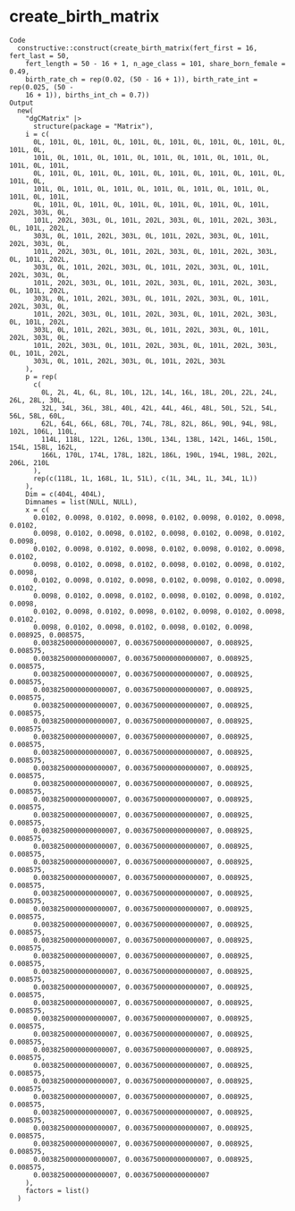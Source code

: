 # create_birth_matrix

    Code
      constructive::construct(create_birth_matrix(fert_first = 16, fert_last = 50,
        fert_length = 50 - 16 + 1, n_age_class = 101, share_born_female = 0.49,
        birth_rate_ch = rep(0.02, (50 - 16 + 1)), birth_rate_int = rep(0.025, (50 -
        16 + 1)), births_int_ch = 0.7))
    Output
      new(
        "dgCMatrix" |>
          structure(package = "Matrix"),
        i = c(
          0L, 101L, 0L, 101L, 0L, 101L, 0L, 101L, 0L, 101L, 0L, 101L, 0L, 101L, 0L,
          101L, 0L, 101L, 0L, 101L, 0L, 101L, 0L, 101L, 0L, 101L, 0L, 101L, 0L, 101L,
          0L, 101L, 0L, 101L, 0L, 101L, 0L, 101L, 0L, 101L, 0L, 101L, 0L, 101L, 0L,
          101L, 0L, 101L, 0L, 101L, 0L, 101L, 0L, 101L, 0L, 101L, 0L, 101L, 0L, 101L,
          0L, 101L, 0L, 101L, 0L, 101L, 0L, 101L, 0L, 101L, 0L, 101L, 202L, 303L, 0L,
          101L, 202L, 303L, 0L, 101L, 202L, 303L, 0L, 101L, 202L, 303L, 0L, 101L, 202L,
          303L, 0L, 101L, 202L, 303L, 0L, 101L, 202L, 303L, 0L, 101L, 202L, 303L, 0L,
          101L, 202L, 303L, 0L, 101L, 202L, 303L, 0L, 101L, 202L, 303L, 0L, 101L, 202L,
          303L, 0L, 101L, 202L, 303L, 0L, 101L, 202L, 303L, 0L, 101L, 202L, 303L, 0L,
          101L, 202L, 303L, 0L, 101L, 202L, 303L, 0L, 101L, 202L, 303L, 0L, 101L, 202L,
          303L, 0L, 101L, 202L, 303L, 0L, 101L, 202L, 303L, 0L, 101L, 202L, 303L, 0L,
          101L, 202L, 303L, 0L, 101L, 202L, 303L, 0L, 101L, 202L, 303L, 0L, 101L, 202L,
          303L, 0L, 101L, 202L, 303L, 0L, 101L, 202L, 303L, 0L, 101L, 202L, 303L, 0L,
          101L, 202L, 303L, 0L, 101L, 202L, 303L, 0L, 101L, 202L, 303L, 0L, 101L, 202L,
          303L, 0L, 101L, 202L, 303L, 0L, 101L, 202L, 303L
        ),
        p = rep(
          c(
            0L, 2L, 4L, 6L, 8L, 10L, 12L, 14L, 16L, 18L, 20L, 22L, 24L, 26L, 28L, 30L,
            32L, 34L, 36L, 38L, 40L, 42L, 44L, 46L, 48L, 50L, 52L, 54L, 56L, 58L, 60L,
            62L, 64L, 66L, 68L, 70L, 74L, 78L, 82L, 86L, 90L, 94L, 98L, 102L, 106L, 110L,
            114L, 118L, 122L, 126L, 130L, 134L, 138L, 142L, 146L, 150L, 154L, 158L, 162L,
            166L, 170L, 174L, 178L, 182L, 186L, 190L, 194L, 198L, 202L, 206L, 210L
          ),
          rep(c(118L, 1L, 168L, 1L, 51L), c(1L, 34L, 1L, 34L, 1L))
        ),
        Dim = c(404L, 404L),
        Dimnames = list(NULL, NULL),
        x = c(
          0.0102, 0.0098, 0.0102, 0.0098, 0.0102, 0.0098, 0.0102, 0.0098, 0.0102,
          0.0098, 0.0102, 0.0098, 0.0102, 0.0098, 0.0102, 0.0098, 0.0102, 0.0098,
          0.0102, 0.0098, 0.0102, 0.0098, 0.0102, 0.0098, 0.0102, 0.0098, 0.0102,
          0.0098, 0.0102, 0.0098, 0.0102, 0.0098, 0.0102, 0.0098, 0.0102, 0.0098,
          0.0102, 0.0098, 0.0102, 0.0098, 0.0102, 0.0098, 0.0102, 0.0098, 0.0102,
          0.0098, 0.0102, 0.0098, 0.0102, 0.0098, 0.0102, 0.0098, 0.0102, 0.0098,
          0.0102, 0.0098, 0.0102, 0.0098, 0.0102, 0.0098, 0.0102, 0.0098, 0.0102,
          0.0098, 0.0102, 0.0098, 0.0102, 0.0098, 0.0102, 0.0098, 0.008925, 0.008575,
          0.0038250000000000007, 0.0036750000000000007, 0.008925, 0.008575,
          0.0038250000000000007, 0.0036750000000000007, 0.008925, 0.008575,
          0.0038250000000000007, 0.0036750000000000007, 0.008925, 0.008575,
          0.0038250000000000007, 0.0036750000000000007, 0.008925, 0.008575,
          0.0038250000000000007, 0.0036750000000000007, 0.008925, 0.008575,
          0.0038250000000000007, 0.0036750000000000007, 0.008925, 0.008575,
          0.0038250000000000007, 0.0036750000000000007, 0.008925, 0.008575,
          0.0038250000000000007, 0.0036750000000000007, 0.008925, 0.008575,
          0.0038250000000000007, 0.0036750000000000007, 0.008925, 0.008575,
          0.0038250000000000007, 0.0036750000000000007, 0.008925, 0.008575,
          0.0038250000000000007, 0.0036750000000000007, 0.008925, 0.008575,
          0.0038250000000000007, 0.0036750000000000007, 0.008925, 0.008575,
          0.0038250000000000007, 0.0036750000000000007, 0.008925, 0.008575,
          0.0038250000000000007, 0.0036750000000000007, 0.008925, 0.008575,
          0.0038250000000000007, 0.0036750000000000007, 0.008925, 0.008575,
          0.0038250000000000007, 0.0036750000000000007, 0.008925, 0.008575,
          0.0038250000000000007, 0.0036750000000000007, 0.008925, 0.008575,
          0.0038250000000000007, 0.0036750000000000007, 0.008925, 0.008575,
          0.0038250000000000007, 0.0036750000000000007, 0.008925, 0.008575,
          0.0038250000000000007, 0.0036750000000000007, 0.008925, 0.008575,
          0.0038250000000000007, 0.0036750000000000007, 0.008925, 0.008575,
          0.0038250000000000007, 0.0036750000000000007, 0.008925, 0.008575,
          0.0038250000000000007, 0.0036750000000000007, 0.008925, 0.008575,
          0.0038250000000000007, 0.0036750000000000007, 0.008925, 0.008575,
          0.0038250000000000007, 0.0036750000000000007, 0.008925, 0.008575,
          0.0038250000000000007, 0.0036750000000000007, 0.008925, 0.008575,
          0.0038250000000000007, 0.0036750000000000007, 0.008925, 0.008575,
          0.0038250000000000007, 0.0036750000000000007, 0.008925, 0.008575,
          0.0038250000000000007, 0.0036750000000000007, 0.008925, 0.008575,
          0.0038250000000000007, 0.0036750000000000007, 0.008925, 0.008575,
          0.0038250000000000007, 0.0036750000000000007, 0.008925, 0.008575,
          0.0038250000000000007, 0.0036750000000000007, 0.008925, 0.008575,
          0.0038250000000000007, 0.0036750000000000007, 0.008925, 0.008575,
          0.0038250000000000007, 0.0036750000000000007, 0.008925, 0.008575,
          0.0038250000000000007, 0.0036750000000000007
        ),
        factors = list()
      )

